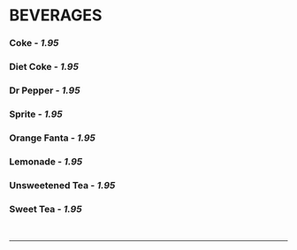 # BEVERAGES

### Coke - *1.95*
### Diet Coke - *1.95*
### Dr Pepper - *1.95*
### Sprite - *1.95*
### Orange Fanta - *1.95*
### Lemonade - *1.95*
### Unsweetened Tea - *1.95*
### Sweet Tea - *1.95*

<br>
<hr>
<br>
<Available/>